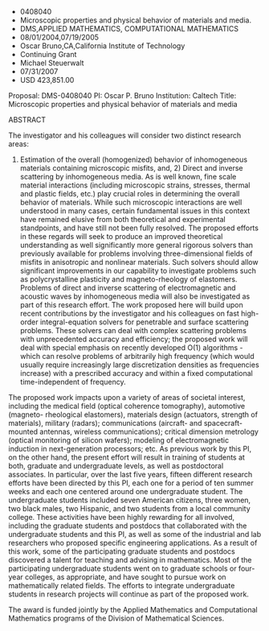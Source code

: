 
* 0408040
* Microscopic properties and physical behavior of materials and media.
* DMS,APPLIED MATHEMATICS, COMPUTATIONAL MATHEMATICS
* 08/01/2004,07/19/2005
* Oscar Bruno,CA,California Institute of Technology
* Continuing Grant
* Michael Steuerwalt
* 07/31/2007
* USD 423,851.00

Proposal: DMS-0408040 PI: Oscar P. Bruno Institution: Caltech Title: Microscopic
properties and physical behavior of materials and media

ABSTRACT

The investigator and his colleagues will consider two distinct research areas:
1) Estimation of the overall (homogenized) behavior of inhomogeneous materials
containing microscopic misfits, and, 2) Direct and inverse scattering by
inhomogeneous media. As is well known, fine scale material interactions
(including microscopic strains, stresses, thermal and plastic fields, etc.) play
crucial roles in determining the overall behavior of materials. While such
microscopic interactions are well understood in many cases, certain fundamental
issues in this context have remained elusive from both theoretical and
experimental standpoints, and have still not been fully resolved. The proposed
efforts in these regards will seek to produce an improved theoretical
understanding as well significantly more general rigorous solvers than
previously available for problems involving three-dimensional fields of misfits
in anisotropic and nonlinear materials. Such solvers should allow significant
improvements in our capability to investigate problems such as polycrystalline
plasticity and magneto-rheology of elastomers. Problems of direct and inverse
scattering of electromagnetic and acoustic waves by inhomogeneous media will
also be investigated as part of this research effort. The work proposed here
will build upon recent contributions by the investigator and his colleagues on
fast high-order integral-equation solvers for penetrable and surface scattering
problems. These solvers can deal with complex scattering problems with
unprecedented accuracy and efficiency; the proposed work will deal with special
emphasis on recently developed O(1) algorithms - which can resolve problems of
arbitrarily high frequency (which would usually require increasingly large
discretization densities as frequencies increase) with a prescribed accuracy and
within a fixed computational time-independent of frequency.

The proposed work impacts upon a variety of areas of societal interest,
including the medical field (optical coherence tomography), automotive (magneto-
rheological elastomers), materials design (actuators, strength of materials),
military (radars); communications (aircraft- and spacecraft-mounted antennas,
wireless communications); critical dimension metrology (optical monitoring of
silicon wafers); modeling of electromagnetic induction in next-generation
processors; etc. As previous work by this PI, on the other hand, the present
effort will result in training of students at both, graduate and undergraduate
levels, as well as postdoctoral associates. In particular, over the last five
years, fifteen different research efforts have been directed by this PI, each
one for a period of ten summer weeks and each one centered around one
undergraduate student. The undergraduate students included seven American
citizens, three women, two black males, two Hispanic, and two students from a
local community college. These activities have been highly rewarding for all
involved, including the graduate students and postdocs that collaborated with
the undergraduate students and this PI, as well as some of the industrial and
lab researchers who proposed specific engineering applications. As a result of
this work, some of the participating graduate students and postdocs discovered a
talent for teaching and advising in mathematics. Most of the participating
undergraduate students went on to graduate schools or four-year colleges, as
appropriate, and have sought to pursue work on mathematically related fields.
The efforts to integrate undergraduate students in research projects will
continue as part of the proposed work.

The award is funded jointly by the Applied Mathematics and Computational
Mathematics programs of the Division of Mathematical Sciences.


